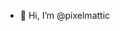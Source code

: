 - 👋 Hi, I’m @pixelmattic


<!---
pixelmattic/pixelmattic is a ✨ special ✨ repository because its `README.md` (this file) appears on your GitHub profile.
You can click the Preview link to take a look at your changes.
--->
